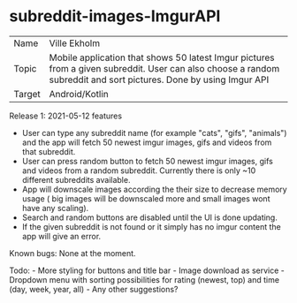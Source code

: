 # subreddit-images-ImgurAPI

|                  |                                                                                                                                                                                                                                                                            |
| ---------------- | -------------------------------------------------------------------------------------------------------------------------------------------------------------------------------------------------------------------------------------------------------------------------- |
| Name             | Ville Ekholm                                                                                                                                                                                                                                                              |
| Topic            | Mobile application that shows 50 latest Imgur pictures from a given subreddit. User can also choose a random subreddit and sort pictures. Done by using Imgur API |
| Target           | Android/Kotlin                                                                                                                                                                                                                                                              |

Release 1: 2021-05-12 features


  - User can type any subreddit name (for example "cats", "gifs", "animals") and the app will fetch 50 newest imgur images, gifs and videos from that subreddit.
  - User can press random button to fetch 50 newest imgur images, gifs and videos from a random subreddit. Currently there is only ~10 different subreddits available.
  - App will downscale images according the their size to decrease memory usage ( big images will be downscaled more and small images wont have any scaling).
  - Search and random buttons are disabled until the UI is done updating.
  - If the given subreddit is not found or it simply has no imgur content the app will give an error.

  Known bugs: None at the moment.

  Todo: 
    - More styling for buttons and title bar
    - Image download as service
    - Dropdown menu with sorting possibilities for rating (newest, top) and time (day, week, year, all)
    - Any other suggestions?


